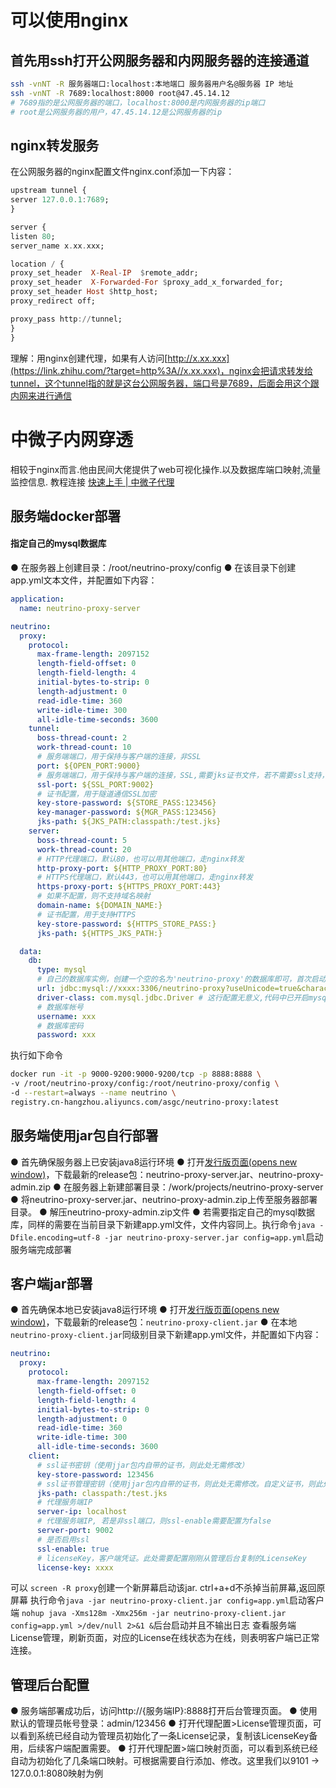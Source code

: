 # 可以使用nginx

## 首先用ssh打开公网服务器和内网服务器的连接通道

```bash
ssh -vnNT -R 服务器端口:localhost:本地端口 服务器用户名@服务器 IP 地址
ssh -vnNT -R 7689:localhost:8000 root@47.45.14.12
# 7689指的是公网服务器的端口，localhost:8000是内网服务器的ip端口
# root是公网服务器的用户，47.45.14.12是公网服务器的ip
```

## nginx转发服务

在公网服务器的nginx配置文件nginx.conf添加一下内容：

```haskell
upstream tunnel {
server 127.0.0.1:7689;
}

server {
listen 80;
server_name x.xx.xxx;

location / {
proxy_set_header  X-Real-IP  $remote_addr;
proxy_set_header  X-Forwarded-For $proxy_add_x_forwarded_for;
proxy_set_header Host $http_host;
proxy_redirect off;

proxy_pass http://tunnel;
}
}
```

理解：用nginx创建代理，如果有人访问[http://x.xx.xxx](https://link.zhihu.com/?target=http%3A//x.xx.xxx)，nginx会把请求转发给tunnel，这个tunnel指的就是这台公网服务器，端口号是7689，后面会用这个跟内网来进行通信

# 中微子内网穿透

相较于nginx而言.他由民间大佬提供了web可视化操作.以及数据库端口映射,流量监控信息.
教程连接
[快速上手 | 中微子代理](https://neutrino-proxy.dromara.org/neutrino-proxy/pages/793dcb/#_1%E3%80%81-%E9%83%A8%E7%BD%B2%E6%9C%8D%E5%8A%A1%E7%AB%AF)

## 服务端docker部署

####  指定自己的mysql数据库

● 在服务器上创建目录：/root/neutrino-proxy/config
● 在该目录下创建app.yml文本文件，并配置如下内容：

```yaml
application:
  name: neutrino-proxy-server

neutrino:
  proxy:
    protocol:
      max-frame-length: 2097152
      length-field-offset: 0
      length-field-length: 4
      initial-bytes-to-strip: 0
      length-adjustment: 0
      read-idle-time: 360
      write-idle-time: 300
      all-idle-time-seconds: 3600
    tunnel:
      boss-thread-count: 2
      work-thread-count: 10
      # 服务端端口，用于保持与客户端的连接，非SSL
      port: ${OPEN_PORT:9000}
      # 服务端端口，用于保持与客户端的连接，SSL,需要jks证书文件，若不需要ssl支持，可不配置
      ssl-port: ${SSL_PORT:9002}
      # 证书配置，用于隧道通信SSL加密
      key-store-password: ${STORE_PASS:123456}
      key-manager-password: ${MGR_PASS:123456}
      jks-path: ${JKS_PATH:classpath:/test.jks}
    server:
      boss-thread-count: 5
      work-thread-count: 20
      # HTTP代理端口，默认80，也可以用其他端口，走nginx转发
      http-proxy-port: ${HTTP_PROXY_PORT:80}
      # HTTPS代理端口，默认443，也可以用其他端口，走nginx转发
      https-proxy-port: ${HTTPS_PROXY_PORT:443}
      # 如果不配置，则不支持域名映射
      domain-name: ${DOMAIN_NAME:}
      # 证书配置，用于支持HTTPS
      key-store-password: ${HTTPS_STORE_PASS:}
      jks-path: ${HTTPS_JKS_PATH:}

  data:
    db:
      type: mysql
      # 自己的数据库实例，创建一个空的名为'neutrino-proxy'的数据库即可，首次启动服务端会自动初始化
      url: jdbc:mysql://xxxx:3306/neutrino-proxy?useUnicode=true&characterEncoding=UTF-8&allowMultiQueries=true&useAffectedRows=true&useSSL=false
      driver-class: com.mysql.jdbc.Driver # 这行配置无意义,代码中已开启mysql版本检测,自动切换
      # 数据库帐号
      username: xxx
      # 数据库密码
      password: xxx

```

执行如下命令

```bash
docker run -it -p 9000-9200:9000-9200/tcp -p 8888:8888 \
-v /root/neutrino-proxy/config:/root/neutrino-proxy/config \
-d --restart=always --name neutrino \
registry.cn-hangzhou.aliyuncs.com/asgc/neutrino-proxy:latest
```

## 服务端使用jar包自行部署

● 首先确保服务器上已安装java8运行环境
● 打开[发行版页面(opens new window)](https://gitee.com/dromara/neutrino-proxy/releases)，下载最新的release包：neutrino-proxy-server.jar、neutrino-proxy-admin.zip
● 在服务器上新建部署目录：/work/projects/neutrino-proxy-server
● 将neutrino-proxy-server.jar、neutrino-proxy-admin.zip上传至服务器部署目录。
● 解压neutrino-proxy-admin.zip文件
● 若需要指定自己的mysql数据库，同样的需要在当前目录下新建app.yml文件，文件内容同上。执行命令`java -Dfile.encoding=utf-8 -jar neutrino-proxy-server.jar config=app.yml`启动服务端完成部署

## 客户端jar部署

● 首先确保本地已安装java8运行环境
● 打开[发行版页面(opens new window)](https://gitee.com/dromara/neutrino-proxy/releases)，下载最新的release包：`neutrino-proxy-client.jar`
● 在本地`neutrino-proxy-client.jar`同级别目录下新建app.yml文件，并配置如下内容：

```yaml
neutrino:
  proxy:
    protocol:
      max-frame-length: 2097152
      length-field-offset: 0
      length-field-length: 4
      initial-bytes-to-strip: 0
      length-adjustment: 0
      read-idle-time: 360
      write-idle-time: 300
      all-idle-time-seconds: 3600
    client:
      # ssl证书密钥（使用jjar包内自带的证书，则此处无需修改）
      key-store-password: 123456
      # ssl证书管理密钥（使用jjar包内自带的证书，则此处无需修改。自定义证书，则此处配置对应的路径）
      jks-path: classpath:/test.jks
      # 代理服务端IP
      server-ip: localhost
      # 代理服务端IP, 若是非ssl端口，则ssl-enable需要配置为false
      server-port: 9002
      # 是否启用ssl
      ssl-enable: true
      # licenseKey，客户端凭证。此处需要配置刚刚从管理后台复制的LicenseKey
      license-key: xxxx

```

可以 `screen -R proxy`创建一个新屏幕启动该jar.  ctrl+a+d不杀掉当前屏幕,返回原屏幕
执行命令`java -jar neutrino-proxy-client.jar config=app.yml`启动客户端
`nohup java -Xms128m -Xmx256m -jar neutrino-proxy-client.jar config=app.yml >/dev/null 2>&1 &`后台启动并且不输出日志
查看服务端License管理，刷新页面，对应的License在线状态为在线，则表明客户端已正常连接。

## 管理后台配置

● 服务端部署成功后，访问http://{服务端IP}:8888打开后台管理页面。
● 使用默认的管理员帐号登录：admin/123456
● 打开代理配置>License管理页面，可以看到系统已经自动为管理员初始化了一条License记录，复制该LicenseKey备用，后续客户端配置需要。
● 打开代理配置>端口映射页面，可以看到系统已经自动为初始化了几条端口映射。可根据需要自行添加、修改。这里我们以9101 -> 127.0.0.1:8080映射为例